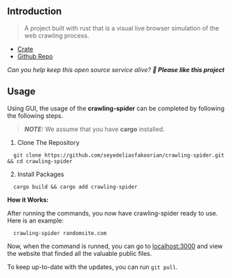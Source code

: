 ## Introduction

> A project built with rust that is a visual live browser simulation of the web crawling process.

- [Crate](https://crates.io/crates/crawling-spider)
- [Github Repo](github.com/seyedeliasfakoorian/crawling-spider)

_Can you help keep this open source service alive? **💖 Please like this project**_



## Usage

Using GUI, the usage of the **crawling-spider** can be completed by following the following steps.

> **_NOTE:_** We assume that you have **cargo** installed.

   1. Clone The Repository
   ```
     git clone https://github.com/seyedeliasfakoorian/crawling-spider.git && cd crawling-spider
   ```

   2. Install Packages
   ```
     cargo build && cargo add crawling-spider
   ```

   **How it Works:**

   After running the commands, you now have crawling-spider ready to use. Here is an example:


   ```
     crawling-spider randomsite.com
   ```

   Now, when the command is runned, you can go to [localhost:3000](http://localhost:3000/) and view the website that finded all the valuable public files.

   To keep up-to-date with the updates, you can run `git pull`.
